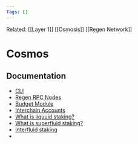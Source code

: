 ```yaml
---
Tags: []
---
```

Related: [[Layer 1]] [[Osmosis]] [[Regen Network]]
# Cosmos

## Documentation
- [CLI](https://docs.cosmos.network/v0.44/modules/authz/05_client.html)
- [Regen RPC Nodes](https://github.com/regen-network/mainnet/blob/main/regen-1/rpc-nodes.txt)
- [Budget Module](https://github.com/tendermint/budget)
- [Interchain Accounts](https://github.com/cosmos/ibc-go/tree/main/modules/apps/27-interchain-accounts)
- [What is liquuid staking?](https://hackmd.io/@ssaintleger/swiss-booklet#What-is-liquid-staking)
- [What is superfluid staking?](https://medium.com/osmosis-community-updates/osmosis-superfluid-staking-faq-a7b49797cb72)
- [Interfluid staking](https://github.com/osmosis-labs/osmosis/issues/705)
- 